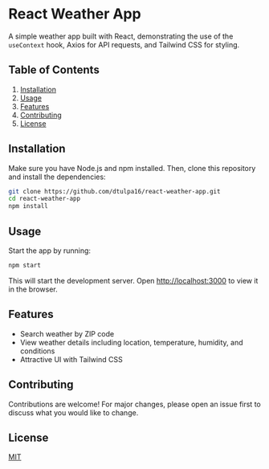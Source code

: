 # React Weather App

A simple weather app built with React, demonstrating the use of the `useContext` hook, Axios for API requests, and Tailwind CSS for styling.

## Table of Contents

1. [Installation](#installation)
2. [Usage](#usage)
3. [Features](#features)
4. [Contributing](#contributing)
5. [License](#license)

## Installation

Make sure you have Node.js and npm installed. Then, clone this repository and install the dependencies:

```bash
git clone https://github.com/dtulpa16/react-weather-app.git
cd react-weather-app
npm install
```

## Usage

Start the app by running:

```bash
npm start
```

This will start the development server. Open [http://localhost:3000](http://localhost:3000) to view it in the browser.

## Features

* Search weather by ZIP code
* View weather details including location, temperature, humidity, and conditions
* Attractive UI with Tailwind CSS

## Contributing

Contributions are welcome! For major changes, please open an issue first to discuss what you would like to change.

## License

[MIT](https://choosealicense.com/licenses/mit/)
